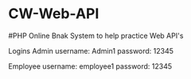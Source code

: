 # CW-Web-API
#PHP Online Bnak System to help practice Web API's



Logins
Admin
username: Admin1
password: 12345

Employee
username: employee1
password: 12345
